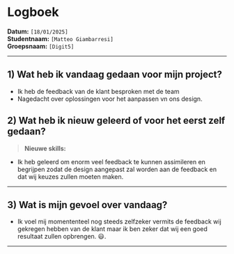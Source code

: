 # Logboek

**Datum:** `[18/01/2025]`  
**Studentnaam:** `[Matteo Giambarresi]`  
**Groepsnaam:** `[Digit5]`

---

## 1) Wat heb ik vandaag gedaan voor mijn project?
- Ik heb de feedback van de klant besproken met de team
- Nagedacht over oplossingen voor het aanpassen vn ons design.
## 2) Wat heb ik nieuw geleerd of voor het eerst zelf gedaan?
> **Nieuwe skills:**  
- Ik heb geleerd om enorm veel feedback te kunnen assimileren en begrijpen zodat de design aangepast zal worden aan de feedback en dat wij keuzes zullen moeten maken.
---

## 3) Wat is mijn gevoel over vandaag?
- Ik voel mij momententeel nog steeds zelfzeker vermits de feedback wij gekregen hebben van de klant maar ik ben zeker dat wij een goed resultaat zullen opbrengen. :smiley:.
---


